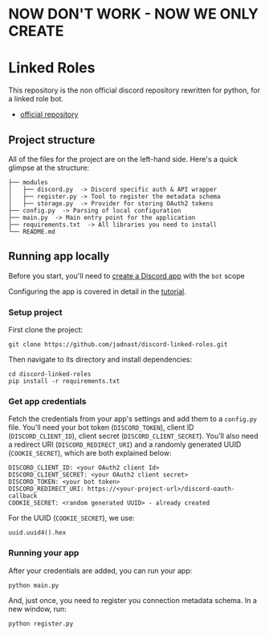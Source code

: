 # NOW DON'T WORK - NOW WE ONLY CREATE

# Linked Roles
This repository is the non official discord repository rewritten for python, for a linked role bot.
- [official repository](https://github.com/discord/linked-roles-sample/)

## Project structure
All of the files for the project are on the left-hand side. Here's a quick glimpse at the structure:

```
├── modules
│   ├── discord.py  -> Discord specific auth & API wrapper
│   ├── register.py -> Tool to register the metadata schema
│   ├── storage.py  -> Provider for storing OAuth2 tokens
├── config.py  -> Parsing of local configuration
├── main.py  -> Main entry point for the application
├── requirements.txt  -> All libraries you need to install
└── README.md
```

## Running app locally

Before you start, you'll need to [create a Discord app](https://discord.com/developers/applications) with the `bot` scope

Configuring the app is covered in detail in the [tutorial](https://discord.com/developers/docs/tutorials/configuring-app-metadata-for-linked-roles).

### Setup project

First clone the project:
```
git clone https://github.com/jadnast/discord-linked-roles.git
```

Then navigate to its directory and install dependencies:
```
cd discord-linked-roles
pip install -r requirements.txt
```

### Get app credentials

Fetch the credentials from your app's settings and add them to a `config.py` file. You'll need your bot token (`DISCORD_TOKEN`), client ID (`DISCORD_CLIENT_ID`), client secret (`DISCORD_CLIENT_SECRET`). You'll also need a redirect URI (`DISCORD_REDIRECT_URI`) and a randomly generated UUID (`COOKIE_SECRET`), which are both explained below:

```
DISCORD_CLIENT_ID: <your OAuth2 client Id>
DISCORD_CLIENT_SECRET: <your OAuth2 client secret>
DISCORD_TOKEN: <your bot token>
DISCORD_REDIRECT_URI: https://<your-project-url>/discord-oauth-callback
COOKIE_SECRET: <random generated UUID> - already created
```

For the UUID (`COOKIE_SECRET`), we use:

```
uuid.uuid4().hex
```

### Running your app

After your credentials are added, you can run your app:

```
python main.py
```

And, just once, you need to register you connection metadata schema. In a new window, run:

```
python register.py
